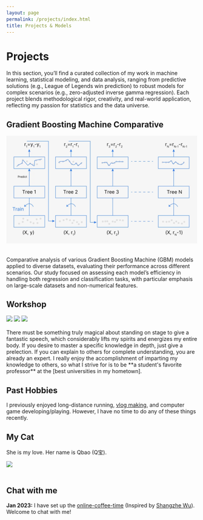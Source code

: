 ```yaml
---
layout: page
permalink: /projects/index.html
title: Projects & Models
---
```


# Projects

In this section, you’ll find a curated collection of my work in machine learning, statistical modeling, and data analysis, ranging from predictive solutions (e.g., League of Legends win prediction) to robust models for complex scenarios (e.g., zero-adjusted inverse gamma regression). Each project blends methodological rigor, creativity, and real-world application, reflecting my passion for statistics and the data universe.



## Gradient Boosting Machine Comparative


<img src="/images/gradientt.png" style="width:800px;">

<br>Comparative analysis of various Gradient Boosting Machine (GBM) models applied to diverse datasets, evaluating their performance across different scenarios. Our study focused on assessing each model’s efficiency in handling both regression and classification tasks, with particular emphasis on large-scale datasets and non-numerical features.
## Workshop

<div class="third">
<img src="/images/prelection1.JPG">
<img src="/images/speech1.JPG">
<img src="/images/speech3.JPG">
</div>
<br>There must be something truly magical about standing on stage to give a fantastic speech, which considerably lifts my spirits and energizes my entire body. If you desire to master a specific knowledge in depth, just give a prelection. If you can explain to others for complete understanding, you are already an expert. I really enjoy the accomplishment of imparting my knowledge to others, so what I strive for is to be **a student's favorite professor** at the [best universities in my hometown].

[best universities in my hometown]:https://www.fzu.edu.cn/


## Past Hobbies

I previously enjoyed long-distance running, [vlog making](https://space.bilibili.com/594030035), and computer game developing/playing. However, I have no time to do any of these things recently.

## My Cat

She is my love. Her name is Qbao (Q宝).

<div>
<img src="/images/cat.JPG">
</div>
<br>

## Chat with me

**Jan 2023:** I have set up the [online-coffee-time](https://calendly.com/lancecai/meet-with-lance) (Inspired by [Shangzhe Wu](https://elliottwu.com/)). Welcome to chat with me!

<!-- Calendly inline widget begin -->

<div class="calendly-inline-widget" data-url="https://calendly.com/lancecai/meet-with-lance" style="min-width:320px;height:630px;"></div>
<script type="text/javascript" src="https://assets.calendly.com/assets/external/widget.js" async></script>
<!-- Calendly inline widget end -->

